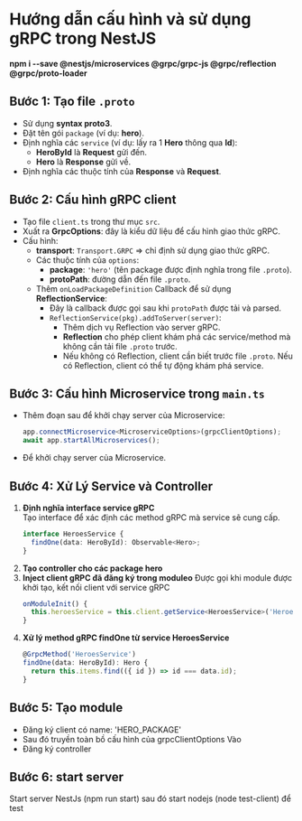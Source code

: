 # Hướng dẫn cấu hình và sử dụng gRPC trong NestJS
**npm i --save @nestjs/microservices @grpc/grpc-js @grpc/reflection @grpc/proto-loader**

## Bước 1: Tạo file `.proto`
- Sử dụng **syntax proto3**.
- Đặt tên gói `package` (ví dụ: **hero**).
- Định nghĩa các `service` (ví dụ: lấy ra 1 **Hero** thông qua **Id**):
  - **HeroById** là **Request** gửi đến.
  - **Hero** là **Response** gửi về.
- Định nghĩa các thuộc tính của **Response** và **Request**.

## Bước 2: Cấu hình gRPC client
- Tạo file `client.ts` trong thư mục `src`.
- Xuất ra **GrpcOptions**: đây là kiểu dữ liệu để cấu hình giao thức gRPC.
- Cấu hình:
  - **transport**: `Transport.GRPC` => chỉ định sử dụng giao thức gRPC.
  - Các thuộc tính của `options`:
    - **package**: `'hero'` (tên package được định nghĩa trong file `.proto`).
    - **protoPath**: đường dẫn đến file `.proto`.
  - Thêm `onLoadPackageDefinition` Callback để sử dụng **ReflectionService**:
    - Đây là callback được gọi sau khi `protoPath` được tải và parsed.
    - `ReflectionService(pkg).addToServer(server)`:
      - Thêm dịch vụ Reflection vào server gRPC.
      - **Reflection** cho phép client khám phá các service/method mà không cần tải file `.proto` trước.
      - Nếu không có Reflection, client cần biết trước file `.proto`. Nếu có Reflection, client có thể tự động khám phá service.

## Bước 3: Cấu hình Microservice trong `main.ts`
- Thêm đoạn sau để khởi chạy server của Microservice:
  ```typescript
  app.connectMicroservice<MicroserviceOptions>(grpcClientOptions);
  await app.startAllMicroservices();
- Để khởi chạy server của Microservice.

## **Bước 4: Xử Lý Service và Controller**

1. **Định nghĩa interface service gRPC**  
   Tạo interface để xác định các method gRPC mà service sẽ cung cấp.  
   ```typescript
   interface HeroesService {
     findOne(data: HeroById): Observable<Hero>;
   }
2. **Tạo controller cho các package hero**
3. **Inject client gRPC đã đăng ký trong moduleo**
    Được gọi khi module được khởi tạo, kết nối client với service gRPC
    ```typescript
    onModuleInit() {
      this.heroesService = this.client.getService<HeroesService>('HeroesService');
    }
4. **Xử lý method gRPC findOne từ service HeroesService**
    ```typescript
    @GrpcMethod('HeroesService')
    findOne(data: HeroById): Hero {
      return this.items.find(({ id }) => id === data.id);
    }

## **Bước 5: Tạo module**
- Đăng ký client có name: 'HERO_PACKAGE'
- Sau đó truyền toàn bồ cấu hình của grpcClientOptions Vào
- Đăng ký controller

## **Bước 6:  start server**
Start server NestJs (npm run start) sau đó start nodejs (node test-client) để test